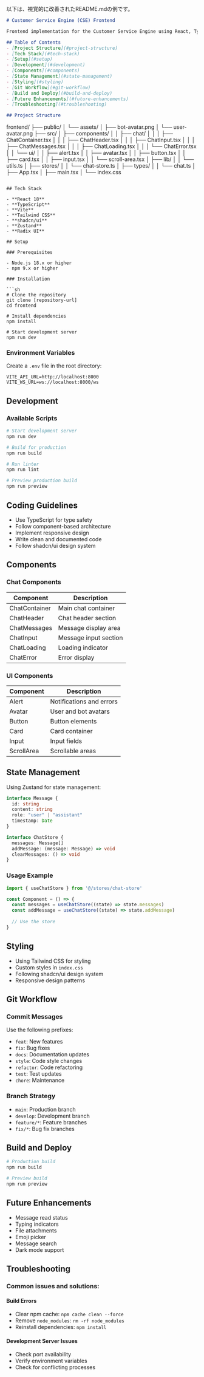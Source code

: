 以下は、視覚的に改善されたREADME.mdの例です。

```markdown
# Customer Service Engine (CSE) Frontend

Frontend implementation for the Customer Service Engine using React, TypeScript, and shadcn/ui.

## Table of Contents
- [Project Structure](#project-structure)
- [Tech Stack](#tech-stack)
- [Setup](#setup)
- [Development](#development)
- [Components](#components)
- [State Management](#state-management)
- [Styling](#styling)
- [Git Workflow](#git-workflow)
- [Build and Deploy](#build-and-deploy)
- [Future Enhancements](#future-enhancements)
- [Troubleshooting](#troubleshooting)

## Project Structure

```
frontend/
├── public/
│   └── assets/
│       ├── bot-avatar.png
│       └── user-avatar.png
├── src/
│   ├── components/
│   │   ├── chat/
│   │   │   ├── ChatContainer.tsx
│   │   │   ├── ChatHeader.tsx
│   │   │   ├── ChatInput.tsx
│   │   │   ├── ChatMessages.tsx
│   │   │   ├── ChatLoading.tsx
│   │   │   └── ChatError.tsx
│   │   └── ui/
│   │       ├── alert.tsx
│   │       ├── avatar.tsx
│   │       ├── button.tsx
│   │       ├── card.tsx
│   │       ├── input.tsx
│   │       └── scroll-area.tsx
│   ├── lib/
│   │   └── utils.ts
│   ├── stores/
│   │   └── chat-store.ts
│   ├── types/
│   │   └── chat.ts
│   ├── App.tsx
│   ├── main.tsx
│   └── index.css
```

## Tech Stack

- **React 18**
- **TypeScript**
- **Vite**
- **Tailwind CSS**
- **shadcn/ui**
- **Zustand**
- **Radix UI**

## Setup

### Prerequisites

- Node.js 18.x or higher
- npm 9.x or higher

### Installation

```sh
# Clone the repository
git clone [repository-url]
cd frontend

# Install dependencies
npm install

# Start development server
npm run dev
```

### Environment Variables

Create a `.env` file in the root directory:

```env
VITE_API_URL=http://localhost:8000
VITE_WS_URL=ws://localhost:8000/ws
```

## Development

### Available Scripts

```sh
# Start development server
npm run dev

# Build for production
npm run build

# Run linter
npm run lint

# Preview production build
npm run preview
```

## Coding Guidelines

- Use TypeScript for type safety
- Follow component-based architecture
- Implement responsive design
- Write clean and documented code
- Follow shadcn/ui design system

## Components

### Chat Components

| Component      | Description            |
| -------------- | ---------------------- |
| ChatContainer  | Main chat container    |
| ChatHeader     | Chat header section    |
| ChatMessages   | Message display area   |
| ChatInput      | Message input section  |
| ChatLoading    | Loading indicator      |
| ChatError      | Error display          |

### UI Components

| Component      | Description            |
| -------------- | ---------------------- |
| Alert          | Notifications and errors |
| Avatar         | User and bot avatars   |
| Button         | Button elements        |
| Card           | Card container         |
| Input          | Input fields           |
| ScrollArea     | Scrollable areas       |

## State Management

Using Zustand for state management:

```ts
interface Message {
  id: string
  content: string
  role: "user" | "assistant"
  timestamp: Date
}

interface ChatStore {
  messages: Message[]
  addMessage: (message: Message) => void
  clearMessages: () => void
}
```

### Usage Example

```ts
import { useChatStore } from '@/stores/chat-store'

const Component = () => {
  const messages = useChatStore((state) => state.messages)
  const addMessage = useChatStore((state) => state.addMessage)
  
  // Use the store
}
```

## Styling

- Using Tailwind CSS for styling
- Custom styles in `index.css`
- Following shadcn/ui design system
- Responsive design patterns

## Git Workflow

### Commit Messages

Use the following prefixes:

- `feat`: New features
- `fix`: Bug fixes
- `docs`: Documentation updates
- `style`: Code style changes
- `refactor`: Code refactoring
- `test`: Test updates
- `chore`: Maintenance

### Branch Strategy

- `main`: Production branch
- `develop`: Development branch
- `feature/*`: Feature branches
- `fix/*`: Bug fix branches

## Build and Deploy

```sh
# Production build
npm run build

# Preview build
npm run preview
```

## Future Enhancements

- Message read status
- Typing indicators
- File attachments
- Emoji picker
- Message search
- Dark mode support

## Troubleshooting

### Common issues and solutions:

#### Build Errors

- Clear npm cache: `npm cache clean --force`
- Remove `node_modules`: `rm -rf node_modules`
- Reinstall dependencies: `npm install`

#### Development Server Issues

- Check port availability
- Verify environment variables
- Check for conflicting processes
```